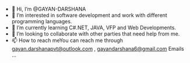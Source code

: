 - 👋 Hi, I’m @GAYAN-DARSHANA
- 👀 I’m interested in software development and work with different programming languages. 
- 🌱 I’m currently learning C#.NET, JAVA, VFP and Web Developments.
- 💞️ I’m looking to collaborate with other parties that need help from me.
- 📫 How to reach meYou can reach me through gayan.darshanapvt@outlook.com , gayandarshana6@gmail.com Emails ...

